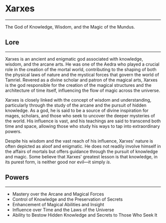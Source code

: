 # Xarxes

---

The God of Knowledge, Wisdom, and the Magic of the Mundus.

## Lore

---

Xarxes is an ancient and enigmatic god associated with knowledge, wisdom, and the arcane arts. He was one of the Aedra who played a crucial role in the creation of the mortal world, contributing to the shaping of both the physical laws of nature and the mystical forces that govern the world of Tamriel. Revered as a divine scholar and patron of the magical arts, Xarxes is the god responsible for the creation of the magical structures and the architecture of time itself, influencing the flow of magic across the universe.

Xarxes is closely linked with the concept of wisdom and understanding, particularly through the study of the arcane and the pursuit of hidden knowledge. As a god, he is said to be a source of divine inspiration for mages, scholars, and those who seek to uncover the deeper mysteries of the world. His influence is vast, and his teachings are said to transcend both time and space, allowing those who study his ways to tap into extraordinary powers.

Despite his wisdom and the vast reach of his influence, Xarxes' nature is often depicted as aloof and enigmatic. He does not readily involve himself in the affairs of mortals but offers guidance through the pursuit of knowledge and magic. Some believe that Xarxes' greatest lesson is that knowledge, in its purest form, is neither good nor evil—it simply *is*.

## Powers

---

- Mastery over the Arcane and Magical Forces
- Control of Knowledge and the Preservation of Secrets
- Enhancement of Magical Abilities and Insight
- Influence over Time and the Laws of the Universe
- Ability to Bestow Hidden Knowledge and Secrets to Those Who Seek It
